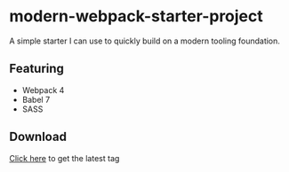 # modern-webpack-starter-project
A simple starter I can use to quickly build on a modern tooling foundation. 

## Featuring

* Webpack 4
* Babel 7
* SASS

## Download 

[Click here][1] to get the latest tag


[1]: https://github.com/cfv1984/modern-webpack-starter-project/archive/v0.0.1.zip
